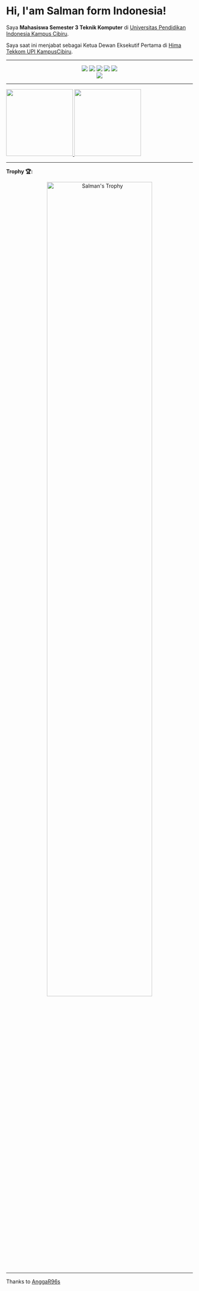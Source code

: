# Hi, I'am Salman form Indonesia!

Saya **Mahasiswa Semester 3 Teknik Komputer** di [Universitas Pendidikan Indonesia Kampus Cibiru](http://tekom.kd-cibiru.upi.edu).

Saya saat ini menjabat sebagai Ketua Dewan Eksekutif Pertama di [Hima Tekkom UPI KampusCibiru](https://www.instagram.com/hima.tekkom).

---

<p align="center">
<a href="https://github.com/Salmansha08"> <img src="https://img.shields.io/badge/-Github-000?style=flat&logo=Github&logoColor=white" /></a>
<a href="https://www.linkedin.com/in/salman-wiharja-a0b7b220a"> <img src="https://img.shields.io/badge/-LinkedIn-blue?style=flat&logo=Linkedin&logoColor=white" /></a>
<a href="https://www.instagram.com/salman.sha08"> <img src="https://img.shields.io/badge/-Instagram-c13584?style=flat&labelColor=c13584&logo=instagram&logoColor=white" /></a>
<a href="mailto:salmanwiharja8@gmail.com"> <img src="https://img.shields.io/badge/-Gmail-c14438?style=flat&logo=Gmail&logoColor=white" /></a>
<a href="mailto:salmanwiharja8@outlook.com"> <img src="https://img.shields.io/badge/-Outlook-0078D4?style=flat&logo=Microsoft-Outlook&logoColor=white" /></a><br>
<a href="https://visitor-badge.laobi.icu/badge?page_id=Salmansha08"> <img src="https://visitor-badge.laobi.icu/badge?page_id=Salmansha08" /></a></p>

---

<p align="left">
<a href="https://github.com/Salmansha08">
  <img height="180em" src="https://github-readme-stats-eight-theta.vercel.app/api?username=Salmansha08&show_icons=true&theme=algolia&include_all_commits=true&count_private=true"/>
  <img height="180em" src="https://github-readme-stats-eight-theta.vercel.app/api/top-langs/?username=Salmansha08&layout=compact&langs_count=8&theme=algolia"/>
</a>
</p>

---

**Trophy 🏆:**<br>
<p align="center">
  <a href="https://github.com/Salmansha08">
    <img width="75%" alt="Salman's Trophy" src="https://github-profile-trophy.vercel.app/?username=Salmansha08&theme=nord&no-bg=true&margin-h=10&column=4&rank=SSS,SS,S,AAA,AA,A,B,SECRET"/>
  </a>
</p>

---

Thanks to [AnggaR96s](https://github.com/AnggaR96s)
